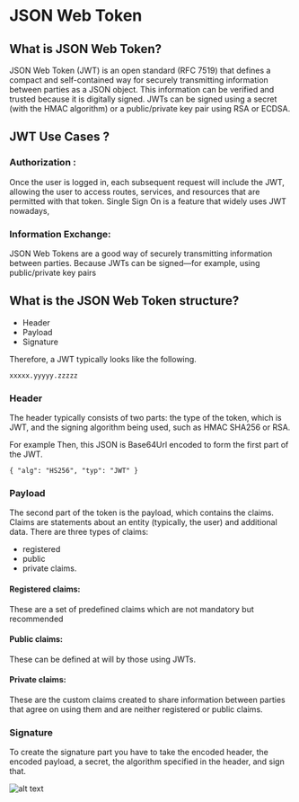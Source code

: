# JSON Web Token


## What is JSON Web Token? 

JSON Web Token (JWT) is an open standard (RFC 7519) that defines a compact and self-contained way for securely transmitting information between parties as a JSON object. This information can be verified and trusted because it is digitally signed. JWTs can be signed using a secret (with the HMAC algorithm) or a public/private key pair using RSA or ECDSA.

## JWT Use Cases ? 

### Authorization : 

Once the user is logged in, each subsequent request will include the JWT, allowing the user to access routes, services, and resources that are permitted with that token. Single Sign On is a feature that widely uses JWT nowadays,

### Information Exchange: 

JSON Web Tokens are a good way of securely transmitting information between parties. Because JWTs can be signed—for example, using public/private key pairs

## What is the JSON Web Token structure?

- Header
- Payload
- Signature

Therefore, a JWT typically looks like the following.

`xxxxx.yyyyy.zzzzz`

### Header
The header typically consists of two parts: the type of the token, which is JWT, and the signing algorithm being used, such as HMAC SHA256 or RSA.

For example Then, this JSON is Base64Url encoded to form the first part of the JWT.

`
{
  "alg": "HS256",
  "typ": "JWT"
}
`

### Payload

The second part of the token is the payload, which contains the claims. Claims are statements about an entity (typically, the user) and additional data. There are three types of claims: 
- registered
- public
- private claims.

#### Registered claims:
These are a set of predefined claims which are not mandatory but recommended

#### Public claims:
These can be defined at will by those using JWTs.

#### Private claims: 
These are the custom claims created to share information between parties that agree on using them and are neither registered or public claims.

### Signature 
To create the signature part you have to take the encoded header, the encoded payload, a secret, the algorithm specified in the header, and sign that.


![alt text](https://cdn2.auth0.com/docs/media/articles/api-auth/client-credentials-grant.png "Logo Title Text 1")

